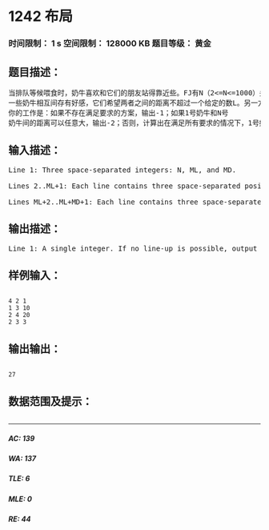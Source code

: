 # 1242 布局   
### 时间限制： 1 s     空间限制： 128000 KB     题目等级： 黄金  
## 题目描述：  

<pre>
当排队等候喂食时，奶牛喜欢和它们的朋友站得靠近些。FJ有N（2<=N<=1000）头奶牛，编号从1到N，沿一条直线站着等候喂食。奶牛排在队伍中的顺序和它们的编号是相同的。因为奶牛相当苗条，所以可能有两头或者更多奶牛站在同一位置上。即使说，如果我们想象奶牛是站在一条数轴上的话，允许有两头或更多奶牛拥有相同的横坐标。
一些奶牛相互间存有好感，它们希望两者之间的距离不超过一个给定的数L。另一方面，一些奶牛相互间非常反感，它们希望两者间的距离不小于一个给定的数D。给出ML条关于两头奶牛间有好感的描述，再给出MD条关于两头奶牛间存有反感的描述。（1<=ML,MD<=10000，1<=L,D<=1000000）
你的工作是：如果不存在满足要求的方案，输出-1；如果1号奶牛和N号
奶牛间的距离可以任意大，输出-2；否则，计算出在满足所有要求的情况下，1号奶牛和N号奶牛间可能的最大距离。
</pre>
  
  
## 输入描述：  

<pre>
Line 1: Three space-separated integers: N, ML, and MD.   
  
Lines 2..ML+1: Each line contains three space-separated positive integers: A, B, and D, with 1 <= A < B <= N. Cows A and B must be at most D (1 <= D <= 1,000,000) apart.   
  
Lines ML+2..ML+MD+1: Each line contains three space-separated positive integers: A, B, and D, with 1 <= A < B <= N. Cows A and B must be at least D (1 <= D <= 1,000,000) apart.
</pre>
  
  
## 输出描述：  

<pre>
Line 1: A single integer. If no line-up is possible, output -1. If cows 1 and N can be arbitrarily far apart, output -2. Otherwise output the greatest possible distance between cows 1 and N.
</pre>
  
  
## 样例输入：  

<pre><code>
4 2 1  
1 3 10  
2 4 20  
2 3 3
</code></pre>
  
  
## 输出输出：  

<pre><code>
27
</code></pre>
  
  
## 数据范围及提示：  

<pre>
</pre>
  
  
***  

##### AC: 139  
##### WA: 137  
##### TLE: 6  
##### MLE: 0  
##### RE: 44  
